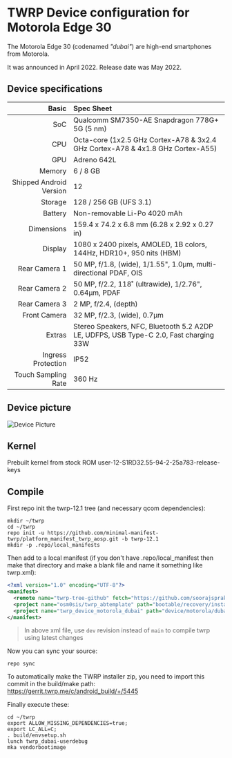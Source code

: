 # TWRP Device configuration for Motorola Edge 30

The Motorola Edge 30 (codenamed _"dubai"_) are high-end smartphones from Motorola.

It was announced in April 2022. Release date was May 2022.

## Device specifications

Basic   | Spec Sheet
-------:|:-------------------------
SoC     | Qualcomm SM7350-AE Snapdragon 778G+ 5G (5 nm)
CPU     | Octa-core (1x2.5 GHz Cortex-A78 & 3x2.4 GHz Cortex-A78 & 4x1.8 GHz Cortex-A55)
GPU     | Adreno 642L
Memory  | 6 / 8 GB
Shipped Android Version | 12
Storage | 128 / 256 GB (UFS 3.1)
Battery | Non-removable Li-Po 4020 mAh
Dimensions | 159.4 x 74.2 x 6.8 mm (6.28 x 2.92 x 0.27 in)
Display | 1080 x 2400 pixels, AMOLED, 1B colors, 144Hz, HDR10+, 950 nits (HBM)
Rear Camera 1 | 50 MP, f/1.8, (wide), 1/1.55", 1.0µm, multi-directional PDAF, OIS
Rear Camera 2 | 50 MP, f/2.2, 118˚ (ultrawide), 1/2.76", 0.64µm, PDAF
Rear Camera 3 | 2 MP, f/2.4, (depth)
Front Camera | 32 MP, f/2.3, (wide), 0.7µm
Extras | Stereo Speakers, NFC, Bluetooth 5.2 A2DP LE, UDFPS, USB Type-C 2.0, Fast charging 33W
Ingress Protection | IP52
Touch Sampling Rate | 360 Hz

## Device picture

![Device Picture](https://motorolaau.vtexassets.com/arquivos/ids/156289/Motorola-edge-30-pdp-render-Silence-12-bcxm87y2.png)

## Kernel

Prebuilt kernel from stock ROM user-12-S1RD32.55-94-2-25a783-release-keys

## Compile

First repo init the twrp-12.1 tree (and necessary qcom dependencies):

```
mkdir ~/twrp
cd ~/twrp
repo init -u https://github.com/minimal-manifest-twrp/platform_manifest_twrp_aosp.git -b twrp-12.1
mkdir -p .repo/local_manifests
```

Then add to a local manifest (if you don't have .repo/local_manifest then make that directory and make a blank file and name it something like twrp.xml):

```xml
<?xml version="1.0" encoding="UTF-8"?>
<manifest>
  <remote name="twrp-tree-github" fetch="https://github.com/soorajsprakash"/>
  <project name="osm0sis/twrp_abtemplate" path="bootable/recovery/installer" remote="github" revision="master"/>
  <project name="twrp_device_motorola_dubai" path="device/motorola/dubai" remote="twrp-tree-github" revision="main"/>
</manifest>
```
> In above xml file, use `dev` revision instead of `main` to compile twrp using latest changes

Now you can sync your source:

```
repo sync
```

To automatically make the TWRP installer zip, you need to import this commit in the build/make path: https://gerrit.twrp.me/c/android_build/+/5445

Finally execute these:

```
cd ~/twrp
export ALLOW_MISSING_DEPENDENCIES=true;
export LC_ALL=C;
. build/envsetup.sh
lunch twrp_dubai-userdebug
mka vendorbootimage
```